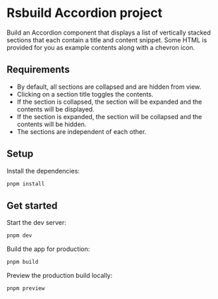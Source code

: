# Rsbuild Accordion project

Build an Accordion component that displays a list of vertically stacked sections that each contain a title and content snippet. Some HTML is provided for you as example contents along with a chevron icon.

## Requirements
* By default, all sections are collapsed and are hidden from view.
* Clicking on a section title toggles the contents.
* If the section is collapsed, the section will be expanded and the contents will be displayed.
* If the section is expanded, the section will be collapsed and the contents will be hidden.
* The sections are independent of each other.
## Setup

Install the dependencies:

```bash
pnpm install
```

## Get started

Start the dev server:

```bash
pnpm dev
```

Build the app for production:

```bash
pnpm build
```

Preview the production build locally:

```bash
pnpm preview
```
